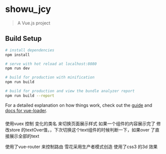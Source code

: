 # showu_jcy

> A Vue.js project

## Build Setup

``` bash
# install dependencies
npm install

# serve with hot reload at localhost:8080
npm run dev

# build for production with minification
npm run build

# build for production and view the bundle analyzer report
npm run build --report
```

For a detailed explanation on how things work, check out the [guide](http://vuejs-templates.github.io/webpack/) and [docs for vue-loader](http://vuejs.github.io/vue-loader).

###

使用vuex 控制 变化的类名   来切换页面展示样式
如果一个组件的内容展示完了 修改store 的textOver值，，下次切换这个text组件的时候判断一下，如果over 了直接展示全部的text

使用了vue-router  来控制路由
雪花采用生产者模式创造
使用了css3 的3d 效果